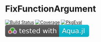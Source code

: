 # FixFunctionArgument

[![Build Status](https://github.com/JuliaFunctional/FixFunctionArgument.jl/actions/workflows/CI.yml/badge.svg?branch=main)](https://github.com/JuliaFunctional/FixFunctionArgument.jl/actions/workflows/CI.yml?query=branch%3Amain)
[![Coverage](https://codecov.io/gh/JuliaFunctional/FixFunctionArgument.jl/branch/main/graph/badge.svg)](https://codecov.io/gh/JuliaFunctional/FixFunctionArgument.jl)
[![PkgEval](https://JuliaCI.github.io/NanosoldierReports/pkgeval_badges/F/FixFunctionArgument.svg)](https://JuliaCI.github.io/NanosoldierReports/pkgeval_badges/F/FixFunctionArgument.html)
[![Aqua](https://raw.githubusercontent.com/JuliaTesting/Aqua.jl/master/badge.svg)](https://github.com/JuliaTesting/Aqua.jl)

